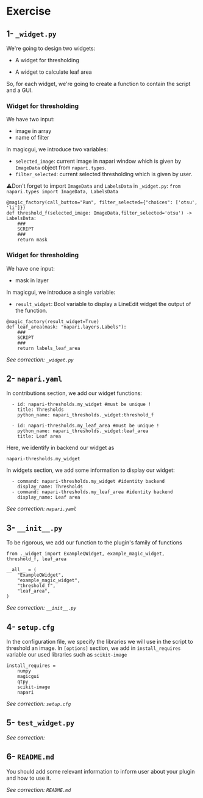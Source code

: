 # Exercise

## 1- `_widget.py`

We're going to design two widgets:

- A widget for thresholding

- A widget to calculate leaf area

So, for each widget, we're going to create a function to contain the script and a GUI.

### Widget for thresholding

We have two input:
- image in array
- name of filter

In magicgui, we introduce two variables:
- `selected_image`: current image in napari window which is given by `ImageData` object from `napari.types`.
- `filter_selected`: current selected thresholding which is given by user.

⚠️Don't forget to import `ImageData` and `LabelsData` in `_widget.py`: `from napari.types import ImageData, LabelsData`

```
@magic_factory(call_button="Run", filter_selected={"choices": ['otsu', 'li']})
def threshold_f(selected_image: ImageData,filter_selected='otsu') -> LabelsData:
    ###
    SCRIPT
    ###
    return mask
```

### Widget for thresholding

We have one input:
- mask in layer

In magicgui, we introduce a single variable:
- `result_widget`: Bool variable to display a LineEdit widget the output of the function.

```
@magic_factory(result_widget=True)
def leaf_area(mask: "napari.layers.Labels"):
    ###
    SCRIPT
    ###
    return labels_leaf_area
```

*See correction: `_widget.py`*

## 2- `napari.yaml`

In contributions section, we add our widget functions:
```
  - id: napari-thresholds.my_widget #must be unique !
    title: Thresholds
    python_name: napari_thresholds._widget:threshold_f

  - id: napari-thresholds.my_leaf_area #must be unique !
    python_name: napari_thresholds._widget:leaf_area
    title: Leaf area
```
Here, we identify in backend our widget as
```
napari-thresholds.my_widget
```
In widgets section, we add some information to display our widget:
```
  - command: napari-thresholds.my_widget #identity backend
    display_name: Thresholds
  - command: napari-thresholds.my_leaf_area #identity backend
    display_name: Leaf area
```

*See correction: `napari.yaml`*

## 3- `__init__.py`
To be rigorous, we add our function to the plugin's family of functions
```
from ._widget import ExampleQWidget, example_magic_widget, threshold_f, leaf_area

__all__ = (
    "ExampleQWidget",
    "example_magic_widget",
    "threshold_f",
    "leaf_area",
)
```

*See correction: `__init__.py`*

## 4-  `setup.cfg`
In the configuration file, we specify the libraries we will use in the script to threshold an image. In `[options]` section, we add in `install_requires` variable our used libraries such as `scikit-image`
```
install_requires =
    numpy
    magicgui
    qtpy
    scikit-image
    napari
```

*See correction: `setup.cfg`*

## 5-  `test_widget.py`

*See correction:*

## 6-  `README.md`

You should add some relevant information to inform user about your plugin and how to use it.

*See correction: `README.md`*